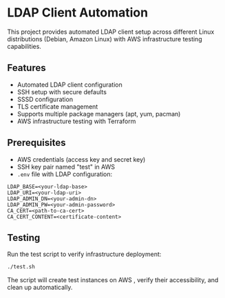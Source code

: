 # LDAP Client Automation

This project provides automated LDAP client setup across different Linux distributions (Debian, Amazon Linux) with AWS infrastructure testing capabilities.

## Features

- Automated LDAP client configuration
- SSH setup with secure defaults
- SSSD configuration
- TLS certificate management
- Supports multiple package managers (apt, yum, pacman)
- AWS infrastructure testing with Terraform

## Prerequisites

- AWS credentials (access key and secret key)
- SSH key pair named "test" in AWS
- `.env` file with LDAP configuration:

```
LDAP_BASE=<your-ldap-base>
LDAP_URI=<your-ldap-uri>
LDAP_ADMIN_DN=<your-admin-dn>
LDAP_ADMIN_PW=<your-admin-password>
CA_CERT=<path-to-ca-cert>
CA_CERT_CONTENT=<certificate-content>
```

## Testing

Run the test script to verify infrastructure deployment:

```bash
./test.sh
```

The script will create test instances on AWS , verify their accessibility, and clean up automatically.

